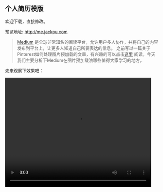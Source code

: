 ## 个人简历模版

欢迎下载，直接修改。

预览地址: http://me.jackpu.com







> [Medium](https://medium.com/) 是全球非常知名的阅读平台，允许用户多人协作，并将自己的内容发布到平台上，让更多人知道自己所要表达的信息。
之前写过一篇关于Pinterest如何处理图片预加载的文章，有兴趣的可以点击[这里](http://www.jackpu.com/shi-xian-lei-si-pinterest-de-tu-pian-yu-jia-zai-gong-neng/) 阅读。今天我们主要分析下Medium在图片预加载油哪些值得大家学习的地方。

先来观察下效果吧：

<video  style="width:480px;height:360px;" src="https://jmperezperez.com/assets/images/posts/medium-progressive-loading.mp4"/>

其实我们可以看到在在那些文章中的图片，我们可以看到起初是一张非常小的并且模糊的图片，随后渐变成我们预期的大图。总之Po主是蛮喜欢这样的效果的。

如果你打开控制台去观察网络请求，就可以看到请求了一张小图然后加载了一张比较大的图片。

### 具体流程

1. 渲染一个展示图片的 div ，然后将他的padding-bottom设置成百分比，从而与图片长宽比一致。这样做可以避免在图片渲染的时候引起上下跳动的影响。这种加载也被称作[intrinsic placeholders](http://daverupert.com/2015/12/intrinsic-placeholders-with-picture/)


2. 加载一个较小的图片。他们大约会请求一张缩略的jpeg图(eg:20%)，实际上这是直接在代码中写了 img标签的，浏览器会正常请求；

3. 一旦图片加载了，它们会开始绘制一个canvas标签，图片的数据会传递给自定义的`blur`函数，这个函数与[StackBlur](http://www.quasimondo.com/StackBlurForCanvas/StackBlurDemo.html)有点相似，但不完全，这个同时，网络开始请求大图。

4. 大图加载完毕后，于是区域便展示大图，而canvas则会隐藏掉。

我们会使用`transition`从而让整个效果变得更加流畅。

### 基本结构

基本的html结构如下：

``` html
<figure>
  <div>
    <div/> <!-- this div keeps the aspect ratio so the placeholder doesn't collapse -->
    <img/> <!-- this is a tiny image with a resolution of e.g. ~27x17 and low quality -->
    <canvas/> <!-- takes the above image and applies a blur filter -->
    <img/> <!-- the large image to be displayed -->
    <noscript/> <!-- fallback for no JS -->
  </div>
</figure>
```

补充完相应的加载内容和样式后如下：
``` html 
<figure name="7012" id="7012" class="graf--figure graf--layoutFillWidth graf-after--h4">
  <div class="aspectRatioPlaceholder is-locked">
    <div class="aspect-ratio-fill" style="padding-bottom: 66.7%;"></div>
    <div class="progressiveMedia js-progressiveMedia graf-image is-canvasLoaded is-imageLoaded" data-image-id="1*sg-uLNm73whmdOgKlrQdZA.jpeg" data-width="2000" data-height="1333" data-scroll="native">
      <img src="https://cdn-images-1.medium.com/freeze/max/27/1*sg-uLNm73whmdOgKlrQdZA.jpeg?q=20" crossorigin="anonymous" class="progressiveMedia-thumbnail js-progressiveMedia-thumbnail">
        <canvas class="progressiveMedia-canvas js-progressiveMedia-canvas" width="75" height="47"></canvas>
        <img class="progressiveMedia-image js-progressiveMedia-image __web-inspector-hide-shortcut__" data-src="https://cdn-images-1.medium.com/max/1800/1*sg-uLNm73whmdOgKlrQdZA.jpeg" src="https://cdn-images-1.medium.com/max/1800/1*sg-uLNm73whmdOgKlrQdZA.jpeg">
        <noscript class="js-progressiveMedia-inner">&lt;img class="progressiveMedia-noscript js-progressiveMedia-inner" src="https://cdn-images-1.medium.com/max/1800/1*sg-uLNm73whmdOgKlrQdZA.jpeg"&gt;</noscript>
    </div>
  </div>
</figure>
```

*注意请求图片大小和设备相关*


### 复原这种效果

原作者将代码放到了[codepen](http://codepen.io/jmperez/pen/yYjPER)上,而作者也适用了CSS的blur滤镜，没有采用canvas效果。




<p data-height="265" data-theme-id="0" data-slug-hash="yYjPER" data-default-tab="js,result" data-user="jmperez" data-embed-version="2" class="codepen">See the Pen <a href="http://codepen.io/jmperez/pen/yYjPER/">Reproducing Medium loading image effect</a> by José Manuel Pérez (<a href="http://codepen.io/jmperez">@jmperez</a>) on <a href="http://codepen.io">CodePen</a>.</p>
<script async src="//assets.codepen.io/assets/embed/ei.js"></script>

作者建议你禁用缓存，并且模拟网络比如(3G)。

<img src="https://jmperezperez.com/assets/images/posts/medium-codepen.png"/>
-------
 自己的[Demo](http://events.jackpu.com/medium-like-image-loading/)

### 是否值得这样做？

实际上，还有很多类似方式去渲染图片，一些年前，要添加一些动画，以及模糊的效果还有点困难，但是现在，很多时候我们都只是受限于加载延迟，而不再是设备的兼容性，从而我们可以利用这些视觉效果去提升用户体验。

控制图片的加载，有很多优点:

+ 延迟加载。使用JS控制图片加载可以自由的控制什么样的图片去完成加载，当所有的小图完成加载后，JS可以实现加载在所在可视区域的大图完成渲染。
+ 更好内容预置。那些缩略图很小，几乎2kb左右，再加模糊效果，这样的效果会比单纯的底色好很多。
+ 定制图片大小。Medium定制了很多不同的图片，根据用户的不同设备，从而展示出不一样大小的图片。

#### 使用Data URIs

对于缩略图，我们可以取消外在请求资源，从而使用Data URIs虽然增大了html的体积，但是却可以快速的完成缩略图的渲染。模糊的效果允许这些图片足够的笑，自己做了一个测试，0.5kb的图片与4kb的效果相差无几。

#### 模糊效果
默认情况下，浏览器将图片放大的在展示的时候会稍微用点模糊效果在图片上，这样的效果也可以[取消](http://superuser.com/questions/530317/how-to-prevent-chrome-from-blurring-small-images-when-zoomed-in)掉。

> [...]浏览器会使用这样一种方式去渲染它，从而避免让大家觉得如此“粗犷”的完成渲染。[参见Google Developers](https://developers.google.com/web/updates/2015/01/pixelated)

当然这种效果可以在Chrome,Firefox,Safari中工作(IE未测试)，不过Chrome的效果会更好点。

记住这样的图片只有27像素，并且质量非常低，这样反而可以带来一种极好的效果。但是，如果上面的效果对你而言还不够完美的话，我们可以考虑更为复杂的方案。

我们可以通过使用[CSS 滤镜](http://codepen.io/aniketpant/pen/DsEve).而且现在有很多[浏览器](http://caniuse.com/#feat=css-filters)都系支持该特性.我相信Medium的工程师在考虑用vanvas之前，一定想到过这样的方式，可能是她们觉得这种方式不值得鼓励，从而放弃使用Css了。

这种方式的主要优点就是你可以通过Css去控制你需要模糊的程度，而且相对容易实现。

还有一种方式是，你可以尝试SVG的模糊效果，详见[The “Blur Up” Technique for Loading Background Images](https://css-tricks.com/the-blur-up-technique-for-loading-background-images/)和[Textured Gradients in Pure CSS.])(http://rentafounder.com/textured-gradients-in-pure-css/)

### 谷歌是如何使用图片预加载的

当我们搜索图片的时候，我们会看到下面这种情况:

<img src=“https://jmperezperez.com/assets/images/posts/google-images-placeholder.png” />

谷歌在进行图片加载的时候会预先将背景渲染出一种固定的颜色，随后才显示完成加载的图片。

她们可能使用的是图片中最主要的色彩，然后将其运用在背景上，从而给人一种快速加载的效果。

### Facebook的 200 byte方案

早些时候facebook发表过一篇 [图片预览背后的技术](https://code.facebook.com/posts/991252547593574/the-technology-behind-preview-photos/)，里面阐述了它们是如何展示一张42px x 42px 的并且去掉JPEG头的图片。

由于这些图片是用于服务端，它们知道该如何去添加一个明确的压缩头部的JPEG。但是做网站的我们，只能依靠JavaScript去完成这样的工作。我们可以尝试使用Worker 去完成组装，然后在利用JS去发出图片内容的请求。

无论如何，这都看起来像是对于Web扼杀，但我还是建议大家阅读下[使用Webp](https://jmperezperez.com/webp-placeholder-images/)去生成小的的缩略图。

#### LQIP（压缩图片优先呈现）

不用等到最终的图片完成渲染，我们可以提供一张高度压缩的图片先展示出来，然后在将其替换掉.这大概就是[LQIP的主要内容](http://www.guypo.com/introducing-lqip-low-quality-image-placeholders/)。其实这和Medium的方式大同小异，只不过这个方案要求更高的图片压缩，但是维持和原图的一致的像素。

### 小结

如果你的站点需要加载大量的图片的话，我们就更改着手如何规划我们的加载流畅，因为这个关系到网站的性能以及用户体验。

如果你生成了不同大小的缩略图，那么你就可以试验下当图片加载时，将较小的图片作为背景。




-------

原文地址: https://jmperezperez.com/medium-image-progressive-loading-placeholder/ 

感谢作者[@José Manuel Pérez](José Manuel Pérez)授权翻译 💐💐🎆🎆。